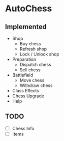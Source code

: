 # AutoChess

## Implemented

- Shop
  - Buy chess
  - Refresh shop
  - Lock / Unlock shop
- Preparation
  - Dispatch chess
  - Sell chess
- Battlefield
  - Move chess
  - Withdraw chess
- Class Effects
- Chess Upgrade
- Help

## TODO

- [ ] Chess Info
- [ ] Items
